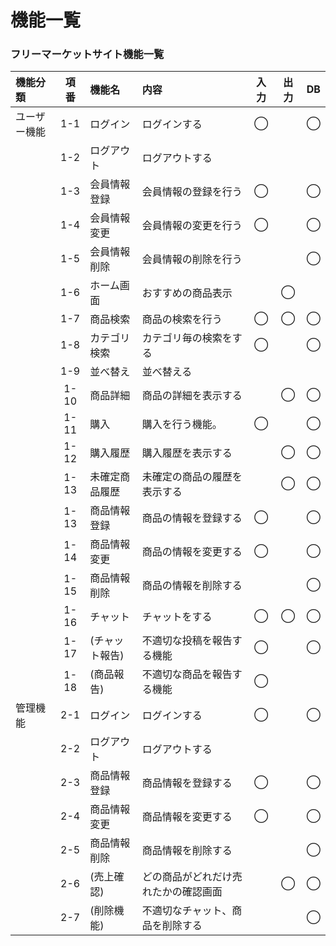 # 機能一覧
### フリーマーケットサイト機能一覧

|機能分類|項番|機能名|内容|入力|出力|DB|
|:---|:---:|:---|:---|:---:|:---:|:---:|
|ユーザー機能|1-1|ログイン|ログインする|◯||◯|
||1-2|ログアウト|ログアウトする||||
||1-3|会員情報登録|会員情報の登録を行う|◯||◯|
||1-4|会員情報変更|会員情報の変更を行う|◯||◯|
||1-5|会員情報削除|会員情報の削除を行う|||◯|
||1-6|ホーム画面|おすすめの商品表示||◯||
||1-7|商品検索|商品の検索を行う|◯|◯|◯|
||1-8|カテゴリ検索|カテゴリ毎の検索をする|◯||◯|
||1-9|並べ替え|並べ替える||||
||1-10|商品詳細|商品の詳細を表示する||◯|◯|
||1-11|購入|購入を行う機能。|◯||◯|
||1-12|購入履歴|購入履歴を表示する||◯|◯|
||1-13|未確定商品履歴|未確定の商品の履歴を表示する||◯|◯|
||1-13|商品情報登録|商品の情報を登録する|◯||◯|
||1-14|商品情報変更|商品の情報を変更する|◯||◯|
||1-15|商品情報削除|商品の情報を削除する|||◯|
||1-16|チャット|チャットをする|◯|◯|◯|
||1-17|(チャット報告)|不適切な投稿を報告する機能|◯||◯|
||1-18|(商品報告)|不適切な商品を報告する機能|◯|||◯|
|管理機能|2-1|ログイン|ログインする|◯||◯|
||2-2|ログアウト|ログアウトする||||
||2-3|商品情報登録|商品情報を登録する|◯||◯|
||2-4|商品情報変更|商品情報を変更する|◯||◯|
||2-5|商品情報削除|商品情報を削除する|||◯|
||2-6|(売上確認)|どの商品がどれだけ売れたかの確認画面||◯|◯|
||2-7|(削除機能)|不適切なチャット、商品を削除する|||◯|
